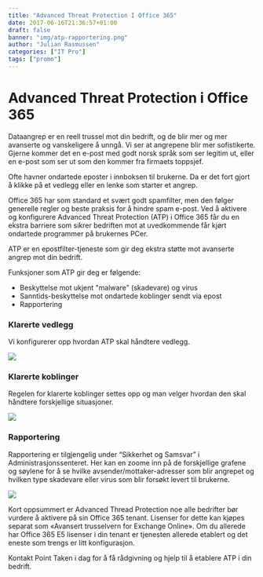 ```yaml
---
title: "Advanced Threat Protection I Office 365"
date: 2017-06-16T21:36:57+01:00
draft: false
banner: "img/atp-rapportering.png"
author: "Julian Rasmussen"
categories: ["IT Pro"]
tags: ["promo"]
---
```


# Advanced Threat Protection i Office 365
Dataangrep er en reell trussel mot din bedrift, og de blir mer og mer avanserte og vanskeligere å unngå. Vi ser at angrepene blir mer sofistikerte. Gjerne kommer det en e-post med godt norsk språk som ser legitim ut, eller en e-post som ser ut som den kommer fra firmaets toppsjef.

Ofte havner ondartede eposter i innboksen til brukerne. Da er det fort gjort å klikke på et vedlegg eller en lenke som starter et angrep.

Office 365 har som standard et svært godt spamfilter, men den følger generelle regler og beste praksis for å hindre spam e-post. Ved å aktivere og konfigurere Advanced Threat Protection (ATP) i Office 365 får du en ekstra barriere som sikrer bedriften mot at uvedkommende får kjørt ondartede programmer på brukernes PCer.

ATP er en epostfilter-tjeneste som gir deg ekstra støtte mot avanserte angrep mot din bedrift.

Funksjoner som ATP gir deg er følgende:

* Beskyttelse mot ukjent "malware" (skadevare) og virus
* Sanntids-beskyttelse mot ondartede koblinger sendt via epost
* Rapportering

### Klarerte vedlegg
Vi konfigurerer opp hvordan ATP skal håndtere vedlegg.

<img class="img-fluid mt-4 mb-4" src="/img/atp-vedlegg.png" /> 

### Klarerte koblinger 
Regelen for klarerte koblinger settes opp og man velger hvordan den skal håndtere forskjellige situasjoner.

<img class="img-fluid mt-4 mb-4" src="/img/atp-klarerte-koblinger.png" /> 

### Rapportering

Rapportering er tilgjengelig under “Sikkerhet og Samsvar” i Administrasjonssenteret. Her kan en zoome inn på de forskjellige grafene og søylene for å se hvilke avsender/mottaker-adresser som blir angrepet og hvilken type skadevare eller virus som blir forsøkt levert til brukerne.

<img class="img-fluid mt-4 mb-4" src="/img/atp-rapportering.png" /> 

Kort oppsummert er Advanced Thread Protection noe alle bedrifter bør vurdere å aktivere på sin Office 365 tenant. Lisenser for dette kan kjøpes separat som «Avansert trusselvern for Exchange Online». Om du allerede har Office 365 E5 lisenser i din tenant er tjenesten allerede etablert og det eneste som trengs er litt konfigurasjon.

Kontakt Point Taken i dag for å få rådgivning og hjelp til å etablere ATP i din bedrift.